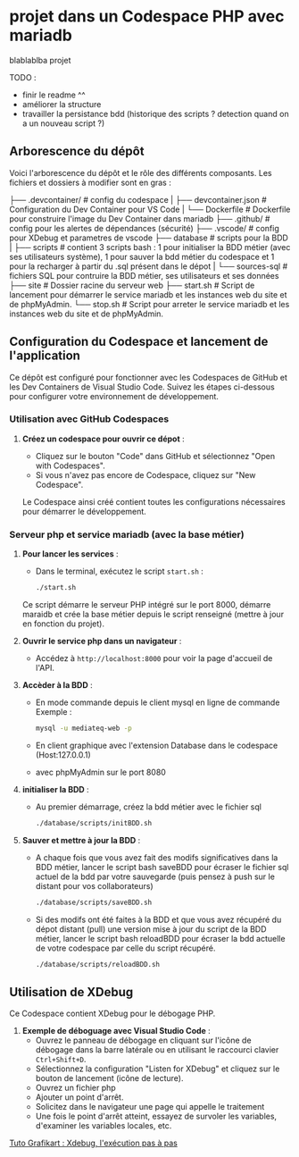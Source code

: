 # projet dans un Codespace PHP avec mariadb

blablablba projet

TODO :
- finir le readme ^^
- améliorer la structure
- travailler la persistance bdd (historique des scripts ? detection quand on a un nouveau script ?)

## Arborescence du dépôt

Voici l'arborescence du dépôt et le rôle des différents composants. Les fichiers et dossiers à modifier sont en gras :

├── .devcontainer/ # config du codespace
|  ├── devcontainer.json # Configuration du Dev Container pour VS Code
|  └── Dockerfile # Dockerfile pour construire l'image du Dev Container  dans mariadb 
├── .github/ # config pour les alertes de dépendances (sécurité)
├── .vscode/ # config pour XDebug et parametres de vscode
├── database # scripts pour la BDD
|  ├── scripts # contient 3 scripts bash : 1 pour initialiser la BDD métier (avec ses utilisateurs système), 1 pour sauver la bdd métier du codespace et 1 pour la recharger à partir du .sql présent dans le dépot
|  └── sources-sql # fichiers SQL pour contruire la BDD métier, ses utilisateurs et ses données 
├── site # Dossier racine du serveur web
├── start.sh # Script de lancement pour démarrer le service mariadb et les instances web du site et de phpMyAdmin.
└── stop.sh # Script pour arreter le service mariadb et les instances web du site et de phpMyAdmin.


## Configuration du Codespace et lancement de l'application

Ce dépôt est configuré pour fonctionner avec les Codespaces de GitHub et les Dev Containers de Visual Studio Code. Suivez les étapes ci-dessous pour configurer votre environnement de développement.


### Utilisation avec GitHub Codespaces
1. **Créez un codespace pour ouvrir ce dépot** :
   - Cliquez sur le bouton "Code" dans GitHub et sélectionnez "Open with Codespaces".
   - Si vous n'avez pas encore de Codespace, cliquez sur "New Codespace".

   Le Codespace ainsi créé contient toutes les configurations nécessaires pour démarrer le développement.

### Serveur php et service mariadb (avec la base métier)

1. **Pour lancer les services** :
   - Dans le terminal, exécutez le script `start.sh` :
     ```bash
     ./start.sh
     ```
   Ce script démarre le serveur PHP intégré sur le port 8000, démarre maraidb et crée la base métier depuis le script renseigné (mettre à jour en fonction du projet).

2. **Ouvrir le service php dans un navigateur** :
   - Accédez à `http://localhost:8000` pour voir la page d'accueil de l'API.

3. **Accèder à la BDD** :
   - En mode commande depuis le client mysql en ligne de commande
   Exemple : 
      ```bash
      mysql -u mediateq-web -p
      ```
   - En client graphique avec l'extension Database dans le codespace (Host:127.0.0.1)

   - avec phpMyAdmin sur le port 8080

4. **initialiser la BDD** :
   - Au premier démarrage, créez la bdd métier avec le fichier sql 
      ```bash
      ./database/scripts/initBDD.sh 
      ```

5. **Sauver et mettre à jour la BDD** :
   - A chaque fois que vous avez fait des modifs significatives dans la BDD métier, lancer le script bash saveBDD pour écraser le fichier sql actuel de la bdd par votre sauvegarde (puis pensez à push sur le distant pour vos collaborateurs)
      ```bash
      ./database/scripts/saveBDD.sh 
      ```
   - Si des modifs ont été faites à la BDD et que vous avez récupéré du dépot distant (pull) une version mise à jour du script de la BDD métier, lancer le script bash reloadBDD pour écraser la bdd actuelle de votre codespace par celle du script récupéré.
      ```bash
      ./database/scripts/reloadBDD.sh 
      ```

## Utilisation de XDebug

Ce Codespace contient XDebug pour le débogage PHP. 

1. **Exemple de déboguage avec Visual Studio Code** :
   - Ouvrez le panneau de débogage en cliquant sur l'icône de débogage dans la barre latérale ou en utilisant le raccourci clavier `Ctrl+Shift+D`.
   - Sélectionnez la configuration "Listen for XDebug" et cliquez sur le bouton de lancement (icône de lecture).
   - Ouvrez un fichier php
   - Ajouter un point d'arrêt.
   - Solicitez dans le navigateur une page qui appelle le traitement
   - Une fois le point d'arrêt atteint, essayez de survoler les variables, d'examiner les variables locales, etc.

[Tuto Grafikart : Xdebug, l'exécution pas à pas ](https://grafikart.fr/tutoriels/xdebug-breakpoint-834)



